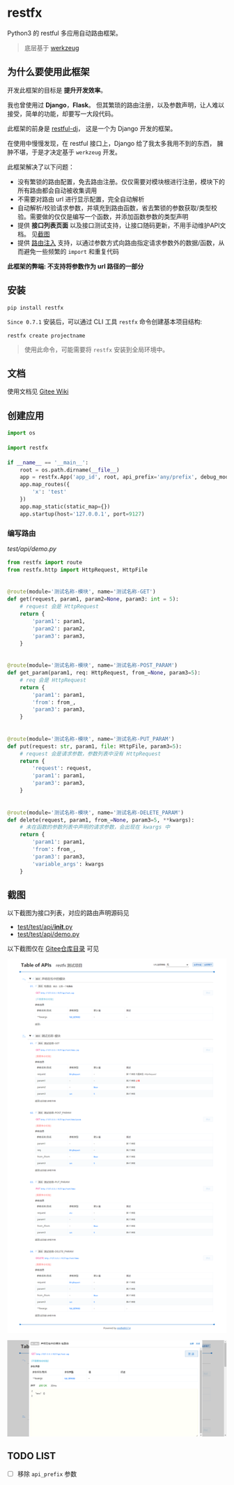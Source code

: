 # restfx

Python3 的 restful 多应用自动路由框架。

> 底层基于 [werkzeug](https://werkzeug.palletsprojects.com/)

## 为什么要使用此框架

开发此框架的目标是 **提升开发效率**。

我也曾使用过 **Django**，**Flask**。
但其繁琐的路由注册，以及参数声明，让人难以接受，简单的功能，却要写一大段代码。

此框架的前身是 [restful-dj](https://gitee.com/hyjiacan/restful-dj)，
这是一个为 Django 开发的框架。

在使用中慢慢发现，在 restful 接口上，Django 给了我太多我用不到的东西，
臃肿不堪，于是才决定基于 `werkzeug` 开发。

此框架解决了以下问题：

- 没有繁锁的路由配置，免去路由注册。仅仅需要对模块根进行注册，模块下的所有路由都会自动被收集调用
- 不需要对路由 url 进行显示配置，完全自动解析 
- 自动解析/校验请求参数，并填充到路由函数，省去繁锁的参数获取/类型校验。需要做的仅仅是编写一个函数，并添加函数参数的类型声明 
- 提供 **接口列表页面** 以及接口测试支持，让接口随码更新，不用手动维护API文档。 见[截图](#截图)
- 提供 [路由注入][2] 支持，以通过参数方式向路由指定请求参数外的数据/函数，从而避免一些频繁的 `import` 和重复代码

**此框架的弊端: 不支持将参数作为 url 路径的一部分**

## 安装

```shell script
pip install restfx
```

`Since 0.7.1` 安装后，可以通过 CLI 工具 `restfx` 命令创建基本项目结构:

```shell script
restfx create projectname
```

> 使用此命令，可能需要将 `restfx` 安装到全局环境中。

## 文档

使用文档见 [Gitee Wiki][1]

## 创建应用

```python
import os

import restfx

if __name__ == '__main__':
    root = os.path.dirname(__file__)
    app = restfx.App('app_id', root, api_prefix='any/prefix', debug_mode=True)
    app.map_routes({
        'x': 'test'
    })
    app.map_static(static_map={})
    app.startup(host='127.0.0.1', port=9127)
```

### 编写路由

*test/api/demo.py*

```python
from restfx import route
from restfx.http import HttpRequest, HttpFile


@route(module='测试名称-模块', name='测试名称-GET')
def get(request, param1, param2=None, param3: int = 5):
    # request 会是 HttpRequest
    return {
        'param1': param1,
        'param2': param2,
        'param3': param3,
    }


@route(module='测试名称-模块', name='测试名称-POST_PARAM')
def get_param(param1, req: HttpRequest, from_=None, param3=5):
    # req 会是 HttpRequest
    return {
        'param1': param1,
        'from': from_,
        'param3': param3,
    }


@route(module='测试名称-模块', name='测试名称-PUT_PARAM')
def put(request: str, param1, file: HttpFile, param3=5):
    # request 会是请求参数，参数列表中没有 HttpRequest
    return {
        'request': request,
        'param1': param1,
        'param3': param3,
    }


@route(module='测试名称-模块', name='测试名称-DELETE_PARAM')
def delete(request, param1, from_=None, param3=5, **kwargs):
    # 未在函数的参数列表中声明的请求参数，会出现在 kwargs 中
    return {
        'param1': param1,
        'from': from_,
        'param3': param3,
        'variable_args': kwargs
    }

```

## 截图

以下截图为接口列表，对应的路由声明源码见

- [test/test/api/__init__.py][11]
- [test/test/api/demo.py][12]


以下截图仅在 [Gitee仓库目录][3] 可见

![list](assets/1.png)

![test](assets/2.png)


[1]: https://gitee.com/hyjiacan/restfx/wikis
[2]: https://gitee.com/hyjiacan/restfx/wikis/0B.%20%E8%B7%AF%E7%94%B1%E6%B3%A8%E5%85%A5?sort_id=3519061
[3]: https://gitee.com/hyjiacan/restfx#%E6%88%AA%E5%9B%BE
[11]: https://gitee.com/hyjiacan/restfx/blob/master/test/test/api/__init__.py
[12]: https://gitee.com/hyjiacan/restfx/blob/master/test/test/api/demo.py

## TODO LIST

- [ ] 移除 `api_prefix` 参数